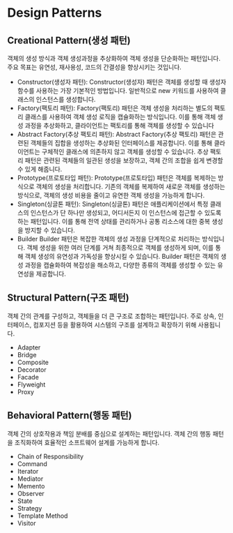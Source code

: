 # Design Patterns

## Creational Pattern(생성 패턴)

객체의 생성 방식과 객체 생성과정을 추상화하여 객체 생성을 단순화하는 패턴입니다. 주요 목표는 유연성, 재사용성, 코드의 간결성을 향상시키는 것입니다.

- Constructor(생성자 패턴):
  Constructor(생성자) 패턴은 객체를 생성할 때 생성자 함수를 사용하는 가장 기본적인 방법입니다. 일반적으로 new 키워드를 사용하여 클래스의 인스턴스를 생성합니다.
- Factory(팩토리 패턴):
  Factory(팩토리) 패턴은 객체 생성을 처리하는 별도의 팩토리 클래스를 사용하여 객체 생성 로직을 캡슐화하는 방식입니다. 이를 통해 객체 생성 과정을 추상화하고, 클라이언트는 팩토리를 통해 객체를 생성할 수 있습니다
- Abstract Factory(추상 팩토리 패턴):
  Abstract Factory(추상 팩토리) 패턴은 관련된 객체들의 집합을 생성하는 추상화된 인터페이스를 제공합니다. 이를 통해 클라이언트는 구체적인 클래스에 의존하지 않고 객체를 생성할 수 있습니다. 추상 팩토리 패턴은 관련된 객체들의 일관된 생성을 보장하고, 객체 간의 조합을 쉽게 변경할 수 있게 해줍니다.
- Prototype(프로토타입 패턴):
  Prototype(프로토타입) 패턴은 객체를 복제하는 방식으로 객체의 생성을 처리합니다. 기존의 객체를 복제하여 새로운 객체를 생성하는 방식으로, 객체의 생성 비용을 줄이고 유연한 객체 생성을 가능하게 합니다.
- Singleton(싱글톤 패턴):
  Singleton(싱글톤) 패턴은 애플리케이션에서 특정 클래스의 인스턴스가 단 하나만 생성되고, 어디서든지 이 인스턴스에 접근할 수 있도록 하는 패턴입니다. 이를 통해 전역 상태를 관리하거나 공통 리소스에 대한 중복 생성을 방지할 수 있습니다.
- Builder
  Builder 패턴은 복잡한 객체의 생성 과정을 단계적으로 처리하는 방식입니다. 객체 생성을 위한 여러 단계를 거쳐 최종적으로 객체를 생성하게 되며, 이를 통해 객체 생성의 유연성과 가독성을 향상시킬 수 있습니다. Builder 패턴은 객체의 생성 과정을 캡슐화하여 복잡성을 해소하고, 다양한 종류의 객체를 생성할 수 있는 유연성을 제공합니다.

## Structural Pattern(구조 패턴)

객체 간의 관계를 구성하고, 객체들을 더 큰 구조로 조합하는 패턴입니다. 주로 상속, 인터페이스, 컴포지션 등을 활용하여 시스템의 구조를 설계하고 확장하기 위해 사용됩니다.

- Adapter
- Bridge
- Composite
- Decorator
- Facade
- Flyweight
- Proxy

## Behavioral Pattern(행동 패턴)

객체 간의 상호작용과 책임 분배를 중심으로 설계하는 패턴입니다. 객체 간의 행동 패턴을 조직화하여 효율적인 소프트웨어 설계를 가능하게 합니다.

- Chain of Responsibility
- Command
- Iterator
- Mediator
- Memento
- Observer
- State
- Strategy
- Template Method
- Visitor
